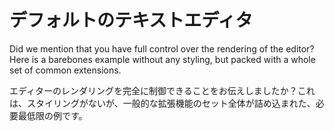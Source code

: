 # デフォルトのテキストエディタ

Did we mention that you have full control over the rendering of the editor? Here is a barebones example without any styling, but packed with a whole set of common extensions.

エディターのレンダリングを完全に制御できることをお伝えしましたか？これは、スタイリングがないが、一般的な拡張機能のセット全体が詰め込まれた、必要最低限​​の例です。
